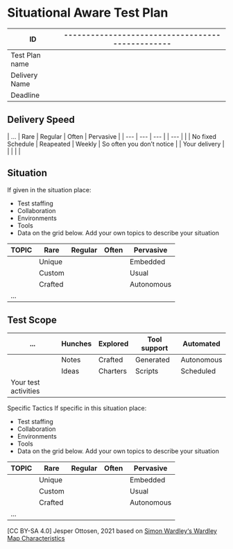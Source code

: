 # Situational Aware Test Plan
| ID | ------------------------------------------------ |
| --------------- | ------------------------------------------------ |
| Test Plan name  |                                                  |
| Delivery Name   |                                                  |
| Deadline        |                                                  |

## Delivery Speed
| ... | Rare | Regular | Often | Pervasive |
| ---           | ---               | ---       |        | ---                       |
|               | No fixed Schedule | Reapeated | Weekly | So often you don’t notice |
| Your delivery |                   |           |        |                           |

## Situation
If given in the situation place: 
* Test staffing
* Collaboration 
* Environments
* Tools
* Data 
on the grid below. Add your own topics to describe your situation

| **TOPIC** | Rare | Regular | Often | Pervasive |
| ---           | ---     | ---     | ---   | ---        |
|               | Unique  |         |       | Embedded   |
|               | Custom  |         |       | Usual      |
|               | Crafted |         |       | Autonomous |
| ...           |         |         |       |            |

## Test Scope
| ... | Hunches | Explored | Tool support | Automated |
| --- | ---                 | ---      | ---          | ---        |
|                      | Notes               | Crafted  | Generated    | Autonomous |
|                      | Ideas               | Charters | Scripts      | Scheduled  |
| Your test activities |                     |          |              |            |

Specific Tactics
If specific in this situation place:
* Test staffing
* Collaboration 
* Environments
* Tools
* Data 
on the grid below. Add your own topics to describe your situation

| **TOPIC** | Rare | Regular | Often | Pervasive |
| --- | ---     | ---     | ---   | ---        |
|               | Unique  |         |       | Embedded   |
|               | Custom  |         |       | Usual      |
|               | Crafted |         |       | Autonomous |
| ...           |         |         |       |            |

 [CC BY-SA 4.0] Jesper Ottosen, 2021 based on [Simon Wardley‘s Wardley Map Characteristics](https://blog.gardeviance.org/2016/04/whats-in-wardley-map-and-need-for-cheat.html)
